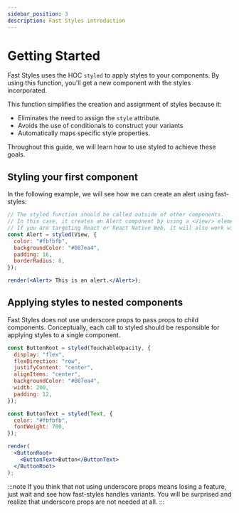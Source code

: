 ```yaml
---
sidebar_position: 3
description: Fast Styles introduction
---
```


# Getting Started

Fast Styles uses the HOC `styled` to apply styles to your components. By using this function, you'll get a new component with the styles incorporated.

This function simplifies the creation and assignment of styles because it:

- Eliminates the need to assign the `style` attribute.
- Avoids the use of conditionals to construct your variants
- Automatically maps specific style properties.

Throughout this guide, we will learn how to use styled to achieve these goals.

## Styling your first component

In the following example, we will see how we can create an alert using fast-styles:

```jsx live noInline
// The styled function should be called outside of other components.
// In this case, it creates an Alert component by using a <View/> element
// If you are targeting React or React Native Web, it will also work with native elements.
const Alert = styled(View, {
  color: "#fbfbfb",
  backgroundColor: "#087ea4",
  padding: 16,
  borderRadius: 8,
});

render(<Alert> This is an alert.</Alert>);
```

## Applying styles to nested components

Fast Styles does not use underscore props to pass props to child components. Conceptually, each call to styled should be responsible for applying styles to a single component.

```jsx live noInline
const ButtonRoot = styled(TouchableOpacity, {
  display: "flex",
  flexDirection: "row",
  justifyContent: "center",
  alignItems: "center",
  backgroundColor: "#087ea4",
  width: 200,
  padding: 12,
});

const ButtonText = styled(Text, {
  color: "#fbfbfb",
  fontWeight: 700,
});

render(
  <ButtonRoot>
    <ButtonText>Button</ButtonText>
  </ButtonRoot>
);
```

:::note
If you think that not using underscore props means losing a feature, just wait and see how fast-styles handles variants. You will be surprised and realize that underscore props are not needed at all.
:::
